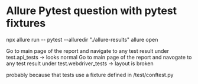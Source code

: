 # Allure Pytest question with pytest fixtures

npx allure run -- pytest --alluredir "./allure-results"
allure open

Go to main page of the report and navigate to any test result under test.api_tests -> looks normal
Go to main page of the report and navogate to any test result under test.webdriver_tests -> layout is broken

probably because that tests use a fixture defined in /test/conftest.py